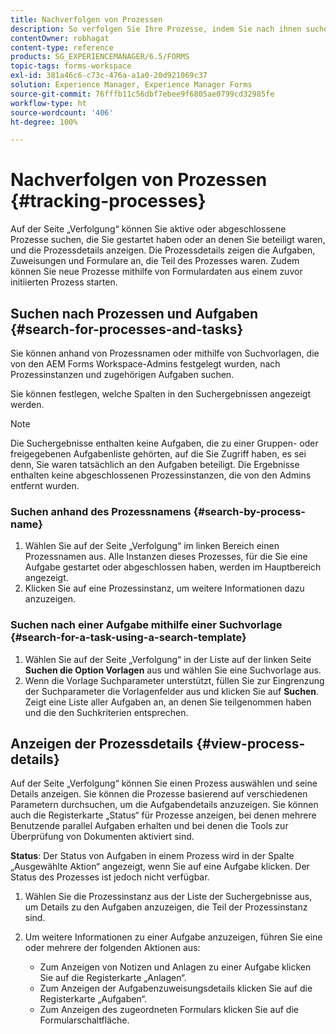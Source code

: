 ```yaml
---
title: Nachverfolgen von Prozessen
description: So verfolgen Sie Ihre Prozesse, indem Sie nach ihnen suchen und deren Details anzeigen.
contentOwner: robhagat
content-type: reference
products: SG_EXPERIENCEMANAGER/6.5/FORMS
topic-tags: forms-workspace
exl-id: 381a46c6-c73c-476a-a1a0-20d921069c37
solution: Experience Manager, Experience Manager Forms
source-git-commit: 76fffb11c56dbf7ebee9f6805ae0799cd32985fe
workflow-type: ht
source-wordcount: '406'
ht-degree: 100%

---
```


# Nachverfolgen von Prozessen {#tracking-processes}

Auf der Seite „Verfolgung“ können Sie aktive oder abgeschlossene Prozesse suchen, die Sie gestartet haben oder an denen Sie beteiligt waren, und die Prozessdetails anzeigen. Die Prozessdetails zeigen die Aufgaben, Zuweisungen und Formulare an, die Teil des Prozesses waren. Zudem können Sie neue Prozesse mithilfe von Formulardaten aus einem zuvor initiierten Prozess starten.

## Suchen nach Prozessen und Aufgaben {#search-for-processes-and-tasks}

Sie können anhand von Prozessnamen oder mithilfe von Suchvorlagen, die von den AEM Forms Workspace-Admins festgelegt wurden, nach Prozessinstanzen und zugehörigen Aufgaben suchen.

Sie können festlegen, welche Spalten in den Suchergebnissen angezeigt werden.

>[!NOTE]
>
>Die Suchergebnisse enthalten keine Aufgaben, die zu einer Gruppen- oder freigegebenen Aufgabenliste gehörten, auf die Sie Zugriff haben, es sei denn, Sie waren tatsächlich an den Aufgaben beteiligt. Die Ergebnisse enthalten keine abgeschlossenen Prozessinstanzen, die von den Admins entfernt wurden.

### Suchen anhand des Prozessnamens {#search-by-process-name}

1. Wählen Sie auf der Seite „Verfolgung“ im linken Bereich einen Prozessnamen aus. Alle Instanzen dieses Prozesses, für die Sie eine Aufgabe gestartet oder abgeschlossen haben, werden im Hauptbereich angezeigt.
1. Klicken Sie auf eine Prozessinstanz, um weitere Informationen dazu anzuzeigen.

### Suchen nach einer Aufgabe mithilfe einer Suchvorlage {#search-for-a-task-using-a-search-template}

1. Wählen Sie auf der Seite „Verfolgung“ in der Liste auf der linken Seite **Suchen die Option Vorlagen** aus und wählen Sie eine Suchvorlage aus.
1. Wenn die Vorlage Suchparameter unterstützt, füllen Sie zur Eingrenzung der Suchparameter die Vorlagenfelder aus und klicken Sie auf **Suchen**. Zeigt eine Liste aller Aufgaben an, an denen Sie teilgenommen haben und die den Suchkriterien entsprechen.

## Anzeigen der Prozessdetails {#view-process-details}

Auf der Seite „Verfolgung“ können Sie einen Prozess auswählen und seine Details anzeigen. Sie können die Prozesse basierend auf verschiedenen Parametern durchsuchen, um die Aufgabendetails anzuzeigen. Sie können auch die Registerkarte „Status“ für Prozesse anzeigen, bei denen mehrere Benutzende parallel Aufgaben erhalten und bei denen die Tools zur Überprüfung von Dokumenten aktiviert sind.

**Status**: Der Status von Aufgaben in einem Prozess wird in der Spalte „Ausgewählte Aktion“ angezeigt, wenn Sie auf eine Aufgabe klicken. Der Status des Prozesses ist jedoch nicht verfügbar.

1. Wählen Sie die Prozessinstanz aus der Liste der Suchergebnisse aus, um Details zu den Aufgaben anzuzeigen, die Teil der Prozessinstanz sind.
1. Um weitere Informationen zu einer Aufgabe anzuzeigen, führen Sie eine oder mehrere der folgenden Aktionen aus:

   * Zum Anzeigen von Notizen und Anlagen zu einer Aufgabe klicken Sie auf die Registerkarte „Anlagen“.
   * Zum Anzeigen der Aufgabenzuweisungsdetails klicken Sie auf die Registerkarte „Aufgaben“.
   * Zum Anzeigen des zugeordneten Formulars klicken Sie auf die Formularschaltfläche.
